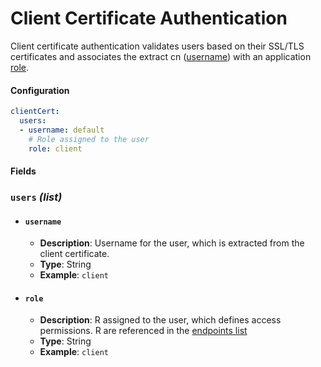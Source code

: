 # Client Certificate Authentication <Badge type="tip" text="All Agents" />

Client certificate authentication validates users based on their SSL/TLS certificates and associates
the extract cn ([username](#username)) with an application [role](#role).

#### Configuration

```yaml
clientCert:
  users:
  - username: default
    # Role assigned to the user
    role: client
```

#### Fields

### `users` _(list)_

* #### `username`
  * **Description**: Username for the user, which is extracted from the client certificate.
  * **Type**: String
  * **Example**: `client`

* #### `role`
  * **Description**: R assigned to the user, which defines access permissions.
    R are referenced in the [endpoints list](../security#endpoints-list)
  * **Type**: String
  * **Example**: `client`
